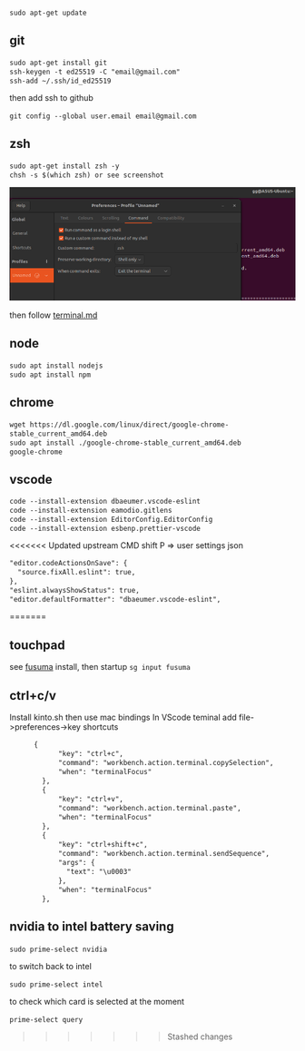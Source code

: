 `sudo apt-get update`

## git
```
sudo apt-get install git
ssh-keygen -t ed25519 -C "email@gmail.com"
ssh-add ~/.ssh/id_ed25519
```
then add ssh to github

`git config --global user.email email@gmail.com`

## zsh

```
sudo apt-get install zsh -y
chsh -s $(which zsh) or see screenshot
```
![def-ubuntu](img/ubuntu.def-terminal.png)

then follow [terminal.md](terminal.md)

## node
```
sudo apt install nodejs
sudo apt install npm
```

## chrome
```
wget https://dl.google.com/linux/direct/google-chrome-stable_current_amd64.deb
sudo apt install ./google-chrome-stable_current_amd64.deb
google-chrome
```

## vscode

```
code --install-extension dbaeumer.vscode-eslint
code --install-extension eamodio.gitlens
code --install-extension EditorConfig.EditorConfig
code --install-extension esbenp.prettier-vscode
```
<<<<<<< Updated upstream
CMD shift P => user settings json
```
"editor.codeActionsOnSave": {
  "source.fixAll.eslint": true,
},
"eslint.alwaysShowStatus": true,
"editor.defaultFormatter": "dbaeumer.vscode-eslint",
```
=======

## touchpad

see [fusuma](https://github.com/iberianpig/fusuma) install, then startup
`sg input fusuma`

## ctrl+c/v

Install kinto.sh then use mac bindings
In VScode teminal add file->preferences->key shortcuts
```
      {
            "key": "ctrl+c",
            "command": "workbench.action.terminal.copySelection",
            "when": "terminalFocus"
        },
        {
            "key": "ctrl+v",
            "command": "workbench.action.terminal.paste",
            "when": "terminalFocus"
        },
        {
            "key": "ctrl+shift+c",
            "command": "workbench.action.terminal.sendSequence",
            "args": {
              "text": "\u0003"
            },
            "when": "terminalFocus"
        },
``` 

## nvidia to intel battery saving

`sudo prime-select nvidia`

to switch back to intel

`sudo prime-select intel`

to check which card is selected at the moment

`prime-select query`

>>>>>>> Stashed changes
